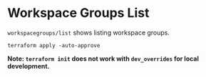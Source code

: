 # Workspace Groups List

`workspacegroups/list` shows listing workspace groups.

~~~ shell
terraform apply -auto-approve
~~~

**Note: `terraform init` does not work with `dev_overrides` for local development.**
